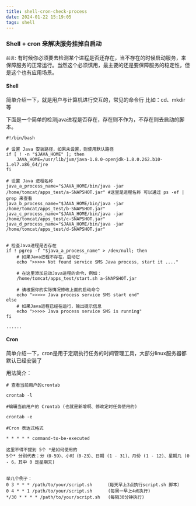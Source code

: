 ```yaml
---
title: shell-cron-check-process
date: 2024-01-22 15:19:05
tags: shell
---
```


### Shell + cron 来解决服务挂掉自启动
`前言`: 有时候你必须要去检测某个进程是否还存在，当不存在的时候启动服务，来保障服务的正常运行。当然这个必须慎用，最主要的还是要保障服务的稳定性，但是这个也有应用场景。

#### Shell
简单介绍一下，就是用户与计算机进行交互的，常见的命令行 比如：cd、mkdir 等

下面是一个简单的检测java进程是否存在，存在则不作为，不存在则去启动的脚本。
```
#!/bin/bash

# 设置 Java 安装路径，如果未设置，则使用默认路径
if [ ! -n "$JAVA_HOME" ]; then
    JAVA_HOME=/usr/lib/jvm/java-1.8.0-openjdk-1.8.0.262.b10-1.el7.x86_64/jre
fi

# 设置 Java 进程名称
java_a_process_name="$JAVA_HOME/bin/java -jar /home/tomcat/apps_test/a-SNAPSHOT.jar" #这里是进程名称 可以通过 ps -ef | grep 来查看
java_b_process_name="$JAVA_HOME/bin/java -jar /home/tomcat/apps_test/b-SNAPSHOT.jar" 
java_c_process_name="$JAVA_HOME/bin/java -jar /home/tomcat/apps_test/c-SNAPSHOT.jar" 
java_d_process_name="$JAVA_HOME/bin/java -jar /home/tomcat/apps_test/d-SNAPSHOT.jar" 


# 检查Java进程是否存在
if ! pgrep -f "$java_a_process_name" > /dev/null; then
    # 如果Java进程不存在，启动它
    echo ">>>>> Not found service SMS Java process, start it ...."
    
    # 在这里添加启动Java进程的命令，例如：
    /home/tomcat/apps_test/start.sh a-SNAPSHOT.jar
    
    # 请根据你的实际情况修改上面的启动命令
    echo ">>>>> Java process service SMS start end"
else
    # 如果Java进程已经在运行，输出提示信息
    echo ">>>>> Java process service SMS is running"
fi

......

```

#### Cron
简单介绍一下，cron是用于定期执行任务的时间管理工具，大部分linux服务器都默认已经安装了

用法简介：
```
# 查看当前用户的crontab

crontab -l

#编辑当前用户的 Crontab (也就是新增啊、修改定时任务使用的)

crontab -e

#Cron 表达式格式

* * * * * command-to-be-executed    

这里不得不提到 5个 *是如何使用的
5个* 分别代表：分（0-59）、小时（0-23）、日期 (1 - 31)、月份 (1 - 12)、星期几 (0 - 6，其中 0 是星期天)


举几个例子：
0 3 * * * /path/to/your/script.sh     （每天早上3点执行script.sh 脚本）
0 4 * * 1 /path/to/your/script.sh      (每周一早上4点执行)
*/30 * * * * /path/to/your/script.sh   (每隔30分钟执行)


```

